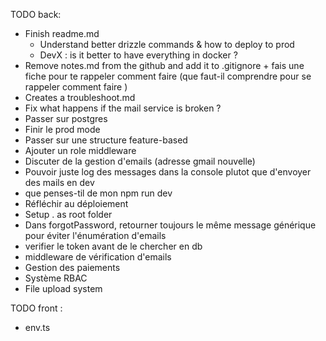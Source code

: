 TODO back:

- Finish readme.md
    - Understand better drizzle commands & how to deploy to prod
    - DevX : is it better to have everything in docker ?
- Remove notes.md from the github and add it to .gitignore + fais une fiche pour te rappeler comment faire (que faut-il comprendre pour se rappeler comment faire )
- Creates a troubleshoot.md
- Fix what happens if the mail service is broken ?
- Passer sur postgres
- Finir le prod mode
- Passer sur une structure feature-based
- Ajouter un role middleware
- Discuter de la gestion d'emails (adresse gmail nouvelle)
- Pouvoir juste log des messages dans la console plutot que d'envoyer des mails en dev
- que penses-til de mon npm run dev
- Réfléchir au déploiement
- Setup . as root folder
- Dans forgotPassword, retourner toujours le même message générique pour éviter l'énumération d'emails
- verifier le token avant de le chercher en db
- middleware de vérification d'emails
- Gestion des paiements
- Système RBAC
- File upload system


TODO front :

- env.ts

